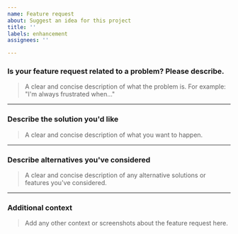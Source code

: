```yaml
---
name: Feature request
about: Suggest an idea for this project
title: ''
labels: enhancement
assignees: ''

---
```


### Is your feature request related to a problem? Please describe.
> A clear and concise description of what the problem is. For example: "I'm always frustrated when..."

---

### Describe the solution you'd like
> A clear and concise description of what you want to happen.

---

### Describe alternatives you've considered
> A clear and concise description of any alternative solutions or features you've considered.

---

### Additional context
> Add any other context or screenshots about the feature request here.
